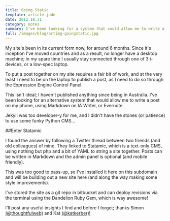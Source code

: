 ```yaml
---
title: Going Static
template: article.jade
date: 2012.10.31
category: notes
summary: I've been looking for a system that could allow me to write a post on my phone, using Markdown
full: /images/blog/artimg-goingstatic.jpg
---
```


My site's been in its current form now, for around 6 months. Since it's inception I've moved countries and as a result, no longer have a desktop machine; in my spare time I usually stay connected through one of 3 i-devices, or a low-spec laptop.

To put a post together on my site requires a fair bit of work, and at the very least I need to be on the laptop to publish a post, as I need to do so through the Expression Engine Control Panel.

This isn't ideal; I haven't published anything since being in Australia. I've been looking for an alternative system that would allow me to write a post on my phone, using Markdown on IA Writer, or Evernote.

Jekyll was too developer-y for me, and I didn't have the stones (or patience) to use some funky Python CMS...

##Enter Statamic

I found the answer by following a Twitter thread between two friends (and old colleagues) of mine. They linked to Statamic, which is a text-only CMS, using nothing but php and a bit of YAML to string a site together. Posts can be written in Markdown and the admin panel is optional (and mobile friendly).

This was too good to pass-up, so I've installed it here on this subdomain and will be building out a new site here (and along the way making some style improvements).

I've stored the site as a git repo in bitbucket and can deploy revisions via the terminal using the Dandelion Ruby Gem, which is way awesome!

I'll post any useful insights I find and before I forget; thanks Simon [(@thoughtfulweb)]("http://twitter.com/thoughtfulweb") and Kat [(@katkerber)!]("http://twitter.com/katkerber")
